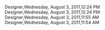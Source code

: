 ﻿Designer,Wednesday, August 3, 2011,12:24 PM  Designer,Wednesday, August 3, 2011,12:24 PM  Designer,Wednesday, August 3, 2011,11:55 AM  Designer,Wednesday, August 3, 2011,11:54 AM